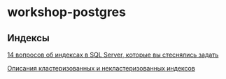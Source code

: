 # workshop-postgres

## Индексы

[14 вопросов об индексах в SQL Server, которые вы стеснялись задать](http://habrahabr.ru/post/247373/)

[Описания кластеризованных и некластеризованных индексов](https://msdn.microsoft.com/ru-ru/library/ms190457.aspx)
